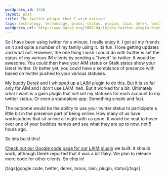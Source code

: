 ```yaml
--- 
wordpress_id: 1436
layout: post
title: The twitter plugin that I wish existed
tags: technology, technology, broox, status, plugin, laim, derek, twitter, google-code
wordpress_url: http://www.nata2.org/2007/04/18/the-twitter-plugin-that-i-wish-existed/
---
```

So I have been using twitter for a minute. I really enjoy it. I got all my friends on it and quite a number of my family using it. Its fun. I love getting updates and what not. However, the one thing I wish I could do with twitter is set the status of my various IM clients by sending a "tweet" to twitter. It would be awesome. You could then have your AIM status or Gtalk status show your latest twitter. Or better yet, you could have a semblance of presence with based on twitter pushed to your various statuses.

My buddy <a href="http://derek.broox.com/">Derek</a> and I whipped up a <a href="http://x.aim.com/laim/">LAIM</a> plugin to do this. But it is so far only for AIM and I don't use LAIM. heh. But it worked for a bit. Ultimately what I want is a gaim plugin that will set my statuses for each account to my twitter status. Or even a standalone app. Something simple and fast.

The outcome would be the ability to use your twitter status to participate a little bit in the presence part of being online. How many of us have workstations that sit online all night with us gone. It would be neat to hover over one of your buddies names and see what they are up to now, not 5 hours ago.

So lets build this!

<a href="http://code.google.com/p/twitterstatus/">Check out our Google code page for our LAIM plugin</a> we built. It should work, although Derek reported that it was a bit flaky. We plan to release more code for other clients. So chip in!
<p class="wlWriterSmartContent" id="0767317B-992E-4b12-91E0-4F059A8CECA8:41687e73-8111-4c77-b963-47a89f06a344" contenteditable="false" style="margin: 0px; padding: 0px; display: inline">[tags]google code, twitter, derek, broox, laim, plugin, status[/tags]</p>
